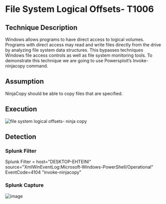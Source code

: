 # File System Logical Offsets- T1006

## Technique Description
Windows allows programs to have direct access to logical volumes. Programs with direct access may read and write files directly from the drive by analyzing file system data structures. This bypasses techniques Windows file access controls as well as file system monitoring tools. 
To demonstrate this technique we are going to use Powersploit’s Invoke-ninjacopy command. 

## Assumption
NinjaCopy should be able to copy files that are specified. 

## Execution
![file system logical offsets- ninja copy](https://user-images.githubusercontent.com/36422282/55609089-ddfdb200-574d-11e9-9d6b-a8ddd27e5f6d.JPG)

## Detection
### Splunk Filter
Splunk Filter = host="DESKTOP-EHTEINI" source="XmlWinEventLog:Microsoft-Windows-PowerShell/Operational" EventCode=4104 "invoke-ninjacopy"

### Splunk Capture
![image](https://user-images.githubusercontent.com/36422282/55609125-f40b7280-574d-11e9-8174-870a33a38dd3.png)

